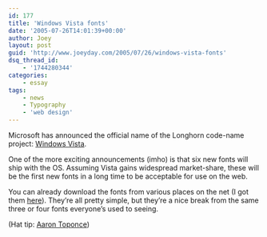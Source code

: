 ```yaml
---
id: 177
title: 'Windows Vista fonts'
date: '2005-07-26T14:01:39+00:00'
author: Joey
layout: post
guid: 'http://www.joeyday.com/2005/07/26/windows-vista-fonts'
dsq_thread_id:
    - '1744280344'
categories:
    - essay
tags:
    - news
    - Typography
    - 'web design'
---
```


Microsoft has announced the official name of the Longhorn code-name project: [Windows Vista](http://www.microsoft.com/windowsvista/default.mspx).

One of the more exciting announcements (imho) is that six new fonts will ship with the OS. Assuming Vista gains widespread market-share, these will be the first new fonts in a long time to be acceptable for use on the web.

You can already download the fonts from various places on the net (I got them [here](http://test.uxevolutions.info/zoronax/entries/10)). They’re all pretty simple, but they’re a nice break from the same three or four fonts everyone’s used to seeing.

<span class="hattip">(Hat tip: [Aaron Toponce](http://toponcefamily.com/blogs/aaron/archive/2005/07/22/709.aspx))</span>